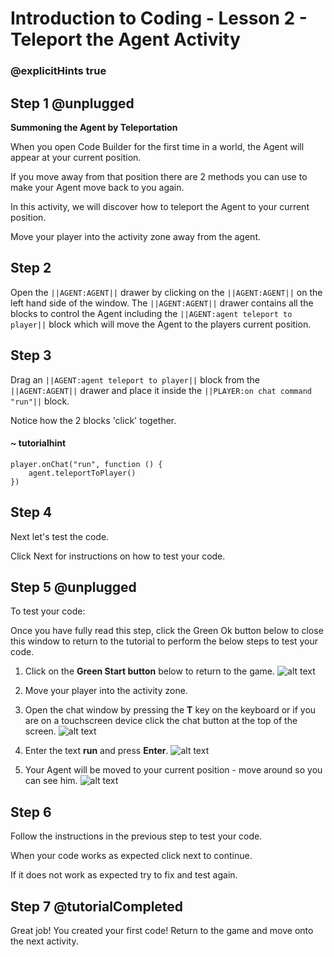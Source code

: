 # Introduction to Coding - Lesson 2 - Teleport the Agent Activity

### @explicitHints true

## Step 1 @unplugged
**Summoning the Agent by Teleportation**

When you open Code Builder for the first time in a world, the Agent will appear at your current position. 

If you move away from that position there are 2 methods you can use to make your Agent move back to you again.

In this activity, we will discover how to teleport the Agent to your current position.

Move your player into the activity zone away from the agent. 

## Step 2 
Open the ``||AGENT:AGENT||`` drawer by clicking on the ``||AGENT:AGENT||`` on the left hand side of the window.
The ``||AGENT:AGENT||`` drawer contains all the blocks to control the Agent including the ``||AGENT:agent teleport to player||`` block which will move the Agent to the players current position.

## Step 3
Drag an ``||AGENT:agent teleport to player||`` block from the ``||AGENT:AGENT||`` drawer and place it inside the ``||PLAYER:on chat command "run"||`` block.

Notice how the 2 blocks 'click' together.
#### ~ tutorialhint
```blocks
player.onChat("run", function () {
    agent.teleportToPlayer()
})
```

## Step 4
Next let's test the code.

Click Next for instructions on how to test your code.

## Step 5 @unplugged
To test your code:

Once you have fully read this step, click the Green Ok button below to close this window to return to the tutorial to perform the below steps to test your code.

1. Click on the **Green Start button** below to return to the game.
![alt text](https://introductionv3.codingcredentials.com/Lesson3/3.1.1/images/4.jpg?raw=true "Start")

2. Move your player into the activity zone. 

3. Open the chat window by pressing the **T** key on the keyboard or if you are on a touchscreen device click the chat button at the top of the screen.
![alt text](https://introductionv3.codingcredentials.com/Lesson3/3.1.1/images/1.jpg?raw=true "Run")


4. Enter the text **run** and press **Enter**.
![alt text](https://introductionv3.codingcredentials.com/Lesson3/3.1.1/images/2.jpg?raw=true "Run")


5. Your Agent will be moved to your current position - move around so you can see him.
![alt text](https://introductionv3.codingcredentials.com/Lesson3/3.1.1/images/3.jpg?raw=true "Run")

## Step 6
Follow the instructions in the previous step to test your code.

When your code works as expected click next to continue.

If it does not work as expected try to fix and test again.

## Step 7 @tutorialCompleted
Great job! You created your first code!
Return to the game and move onto the next activity.